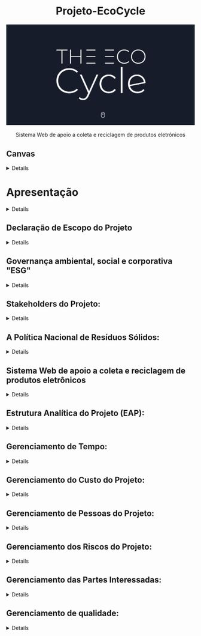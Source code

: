 
<div align="center">
  <h1>Projeto-EcoCycle</h1> 
</div>

![EcoCycle](ecoCycle.png)
<div align="center">
  Sistema Web de apoio a coleta e reciclagem de produtos eletrônicos
</div>

##  Canvas
<details>
  
  ![Canvas](canvas.png)
  
</details>


# Apresentação
<details>

O EcoCycle+ é muito mais do que um sistema web de coleta e reciclagem de produtos eletrônicos; é uma poderosa plataforma que nos impulsiona rumo a um futuro mais verde e sustentável. Em um mundo onde a preservação do meio ambiente tornou-se uma prioridade inegociável, nossa missão é proporcionar uma solução inovadora para enfrentar o desafio crescente do descarte inadequado de resíduos eletrônicos.
Ao longo dos anos, testemunhamos o impacto negativo do descarte irresponsável de produtos eletrônicos: poluição do solo, contaminação de rios e danos à saúde pública. Reconhecendo a urgência dessa questão, o EcoCycle+ nasceu para ser parte da mudança. Nossa visão é construir um mundo em que a reciclagem e o reaproveitamento de materiais se tornem parte intrínseca da nossa cultura.
O que nos diferencia é o compromisso com a simplicidade e a eficiência. O EcoCycle+ foi projetado para ser intuitivo e acessível a todos, desde indivíduos que desejam descartar seus dispositivos eletrônicos antigos até empresas que buscam adotar práticas sustentáveis. Com apenas alguns cliques, nossos usuários podem localizar pontos de coleta próximos, aprender sobre os produtos aceitos e seus processos de reciclagem, e acompanhar o impacto positivo de suas ações no meio ambiente.
Nosso sistema é movido pelo poder da informação e da conscientização. Acreditamos que ao fornecer informações detalhadas sobre a importância da reciclagem, os impactos negativos do descarte inadequado e os benefícios da economia circular, estamos capacitando nossos usuários a fazerem escolhas responsáveis e sustentáveis. O EcoCycle+ é mais do que uma plataforma, é uma jornada de transformação ambiental.
Contamos com uma equipe dedicada e engajada que trabalha incansavelmente para aprimorar o sistema e fortalecer parcerias com empresas de coleta e órgãos governamentais. Nossos stakeholders são essenciais para o sucesso dessa empreitada, e juntos formamos uma comunidade comprometida em fazer a diferença.
Ao escolher o EcoCycle+, você não apenas contribui para a preservação do meio ambiente, mas também se torna um agente ativo de mudança. Juntos, podemos criar um mundo onde a coleta e reciclagem de produtos eletrônicos sejam práticas comuns e essenciais. Vamos caminhar juntos rumo a um futuro mais limpo, sustentável e promissor.
Seja bem-vindo ao EcoCycle+ - onde sustentabilidade, inovação e consciência ambiental se encontram para moldar um mundo melhor para as gerações futuras. Junte-se a nós nessa jornada e faça parte dessa revolução verde!
EcoCycle+: Contribuindo para um Mundo Mais Sustentável!

</details>

## Declaração de Escopo do Projeto 
<details>

### Título: EcoCycle+

Descrição: O projeto consiste na criação de um sistema web que permita a coleta e reciclagem de produtos eletrônicos de forma segura e sustentável. O sistema será acessível por meio de um site, onde os usuários poderão se cadastrar, informar dados dos produtos eletrônicos que desejam descartar, agendar a coleta e acompanhar o status do processo de coleta e reciclagem.

Patrocinador (Cliente): Empresa de reciclagem de produtos eletrônicos "ReciclaTech Ltda."

## Equipe:
- Gerente de Projeto
- Analista de Requisitos
- Designer de Interfaces
- Desenvolvedores Web
- Testadores de Qualidade

## Objetivos:
- Criar um sistema web para coleta e reciclagem de produtos eletrônicos de forma segura e sustentável;
- Permitir o cadastro e o agendamento de coleta pelos usuários;
- Facilitar o acompanhamento do processo de coleta e reciclagem pelos usuários;
- Contribuir para a preservação do meio ambiente por meio da reciclagem adequada de produtos eletrônicos;

## Justificativa: 
A crescente produção de lixo eletrônico tem se tornado um grande problema ambiental em todo o mundo, e a reciclagem adequada desses produtos é fundamental para a preservação do meio ambiente. O sistema web de coleta e reciclagem de produtos eletrônicos tem como objetivo contribuir para a solução desse problema, tornando o processo de descarte mais fácil, seguro e sustentável.

## Fatores de sucesso:
- Funcionamento adequado do sistema web, sem falhas ou erros;
- Coleta e reciclagem efetiva dos produtos eletrônicos cadastrados pelos usuários;
- Satisfação dos usuários com o sistema.



## Restrições:
- Disponibilidade limitada de recursos financeiros para o desenvolvimento do projeto;
- Prazo limitado para a conclusão do projeto.

## Premissas:
- Os usuários serão responsáveis por fornecer informações corretas e precisas sobre os produtos eletrônicos que desejam descartar;
- A empresa de reciclagem de produtos eletrônicos ReciclaTech Ltda. será responsável pelo processo de reciclagem dos produtos coletados.

## Exclusões específicas:
- Não será feita a coleta de produtos eletrônicos fora do território nacional;
- Não serão aceitos produtos eletrônicos em mau estado de conservação.

## Entregas principais:
- Documentação de requisitos do sistema web;
- Design de interfaces do sistema web;
- Código fonte do sistema web;
- Testes de qualidade do sistema web.
- Orçamento previsto: R$ 150.000,00

## Marcos principais:
- Conclusão da documentação de requisitos: 15/06/2023
- Conclusão do design de interfaces: 30/06/2023
- Conclusão do desenvolvimento do sistema web: 30/09/2023
- onclusão dos testes de qualidade: 15/10/2023
- Lançamento do sistema web: 01/11/2023

## Critérios de aceitação do projeto:
- O desenvolvimento do aplicativo web deverá ser concluído no prazo de 12 meses estipulado.
- O aplicativo web deverá atender a todos os critérios definidos na documentação de requisitos.
- O aplicativo web deverá oferecer recursos para o gerenciamento de registros de usuários, empresas parceiras, produtos eletrônicos, pontos de coleta e informações de   reciclagem.
- O aplicativo web deverá permitir que os usuários agendem a coleta de produtos eletrônicos e visualizem os pontos de coleta mais próximos.
- O aplicativo web deverá fornecer relatórios precisos sobre a quantidade de produtos coletados e reciclados.
- O aplicativo web deverá possuir uma interface intuitiva e de fácil utilização para os usuários.
- A segurança do aplicativo web deverá ser uma prioridade para garantir a proteção dos dados de usuários e empresas parceiras.
- O aplicativo web deverá ser escalável para suportar uma grande quantidade de usuários e empresas parceiras.
- O aplicativo web deverá estar em conformidade com todas as leis e regulamentações ambientais aplicáveis.
- Antes do lançamento, o aplicativo web deverá passar por testes abrangentes para assegurar sua funcionalidade e qualidade.
  
</details>

## Governança ambiental, social e corporativa "ESG"
<details>
  
### Ambiental (E - Environmental):
Eficiência Energética: Certifique-se de que o sistema seja desenvolvido de forma eficiente em termos de energia, minimizando o consumo de recursos e reduzindo a pegada de carbono.
Impacto Ambiental: Avalie e minimize o impacto ambiental do sistema, especialmente em relação ao consumo de energia e ao uso de materiais.
Reciclagem Eletrônica: Promova ativamente a reciclagem eletrônica entre os usuários, destacando os benefícios ambientais da ação.

### Social (S - Social):
Inclusão e Acessibilidade: Garanta que o sistema seja acessível a todos, independentemente de suas habilidades, necessidades especiais ou origens culturais.
Diversidade e Igualdade: Promova uma cultura de diversidade e inclusão em toda a equipe de projeto e em suas práticas de contratação.
Impacto Social Positivo: Considere como o sistema pode ter um impacto positivo nas comunidades locais e nas partes interessadas.

### Governança (G - Governance):
Transparência: Mantenha uma comunicação transparente com todas as partes interessadas sobre o progresso do projeto, seus objetivos e seu impacto.
Ética Empresarial: Garanta que todas as atividades do projeto estejam em conformidade com os mais altos padrões éticos e legais.
Gestão de Riscos: Implemente uma sólida gestão de riscos que identifique e aborde questões de conformidade, segurança e integridade de dados.
</details>



## Stakeholders do Projeto:
<details>
  
1. Cliente/Patrocinador: Empresa de reciclagem de produtos eletrônicos "ReciclaTech Ltda.", responsável por fornecer os recursos financeiros para o desenvolvimento do projeto e interessada em implementar o sistema web de coleta e reciclagem.
2. Usuários: Indivíduos e empresas que desejam descartar corretamente produtos eletrônicos. Eles utilizarão o sistema web para cadastrar os produtos, agendar a coleta e acompanhar o processo de reciclagem.
3. Equipe de Desenvolvimento: Engloba gerente de projeto, analista de requisitos, designer de interfaces, desenvolvedores web e testadores de qualidade. Eles são responsáveis por desenvolver, testar e implementar o sistema web.
4. Parceiros de Coleta: Empresas ou organizações que serão responsáveis pela coleta dos produtos eletrônicos agendados pelos usuários. Podem incluir empresas de logística ou serviços de reciclagem.
5. Gestores Ambientais: Representantes de órgãos governamentais ou organizações ambientais envolvidas na regulamentação e fiscalização da coleta e reciclagem de produtos eletrônicos.
6. Instituições de Caridade: Entidades que poderão receber as doações dos pontos obtidos pelos usuários por meio do descarte correto de produtos eletrônicos. Essas instituições podem beneficiar-se das doações recebidas.
7. Fornecedores de Hardware e Software: Empresas ou fornecedores de tecnologia que possam fornecer os recursos necessários para a infraestrutura e hospedagem do sistema web.
8. Sociedade e Meio Ambiente: Stakeholders indiretos que são afetados positivamente pelo projeto, pois a correta coleta e reciclagem de produtos eletrônicos contribui para a preservação ambiental e redução de resíduos.
  
</details>


## A Política Nacional de Resíduos Sólidos:
<details>
  
>A Política Nacional de Resíduos Sólidos (Lei nº 12.305/2010) é uma legislação brasileira que estabelece diretrizes e responsabilidades para a gestão adequada dos resíduos sólidos, incluindo os produtos eletrônicos. A PNRS tem como objetivo principal promover a preservação da saúde pública, da qualidade ambiental e o desenvolvimento sustentável.

### A PNRS estabelece diversas diretrizes e instrumentos que são relevantes para o projeto de coleta e reciclagem de produtos eletrônicos. Alguns pontos importantes incluem:
1. Responsabilidade Compartilhada: A PNRS estabelece que a responsabilidade pelo ciclo de vida dos produtos e embalagens é compartilhada entre fabricantes, importadores, distribuidores, comerciantes, consumidores e o poder público. Isso significa que os fabricantes e importadores de produtos eletrônicos têm a responsabilidade de estruturar e implementar sistemas de logística reversa, visando a coleta e reciclagem adequada desses produtos após o seu descarte pelos consumidores.
2. Logística Reversa: A PNRS estabelece a obrigatoriedade da implementação da logística reversa para produtos eletrônicos. Isso significa que os fabricantes e importadores têm a responsabilidade de criar e disponibilizar sistemas de coleta e reciclagem para esses produtos, garantindo que eles sejam adequadamente destinados após o descarte pelo usuário final.
3. Planos de Gerenciamento de Resíduos Sólidos: A PNRS prevê que os municípios e o Distrito Federal elaborem seus Planos de Gerenciamento de Resíduos Sólidos, que devem incluir ações e metas para a coleta seletiva, a destinação adequada dos resíduos e a promoção da inclusão social e cooperativas de catadores. Esses planos são importantes para garantir a integração do projeto de coleta e reciclagem de produtos eletrônicos dentro do contexto da gestão dos resíduos sólidos localmente.
### Além da PNRS, é importante considerar outras leis e regulamentações aplicáveis ao projeto, como:
1. Lei de Crimes Ambientais (Lei nº 9.605/1998): Estabelece sanções penais e administrativas para condutas lesivas ao meio ambiente, incluindo o descarte inadequado de resíduos sólidos e produtos eletrônicos.
2. Normas Técnicas ABNT: A Associação Brasileira de Normas Técnicas (ABNT) possui normas relacionadas à gestão ambiental, resíduos sólidos e logística reversa, que podem ser utilizadas como referência para o desenvolvimento do sistema web.
3. Regulamentações estaduais e municipais: É importante considerar as leis e regulamentos específicos de cada estado e município onde o projeto será implementado, pois podem existir normas adicionais ou particularidades regionais relacionadas à gestão de resíduos sólidos.
   
</details>


## Sistema Web de apoio a coleta e reciclagem de produtos eletrônicos
<details>
  
### Documentação de Requisitos para o Sistema Web de Coleta e Reciclagem de Produtos Eletrônicos:

> - Requisito: Cadastro de usuários
Categoria: Funcional
Descrição: O sistema deve permitir que usuários se cadastrem informando dados como nome, endereço, e-mail e senha para acesso ao sistema.
Prioridade: Alta

> - Requisito: Cadastro de produtos eletrônicos
Categoria: Funcional
Descrição: O sistema deve permitir que usuários cadastrados informem dados dos produtos eletrônicos que desejam descartar, como marca, modelo, ano de fabricação e condições do produto.
Prioridade: Alta

> - Requisito: Agendamento de coleta
Categoria: Funcional
Descrição: O sistema deve permitir que usuários agendem a coleta dos produtos eletrônicos cadastrados, informando a data, horário e local da coleta.
Prioridade: Média

> - Requisito: Rastreamento da coleta
Categoria: Funcional
Descrição: O sistema deve permitir que usuários acompanhem o status da coleta dos produtos eletrônicos agendados, desde o momento do agendamento até a conclusão da coleta.
Prioridade: Média

> - Requisito: Pontuação por descarte correto
Categoria: Funcional
Descrição: O sistema deve atribuir pontos aos usuários que descartarem corretamente os produtos eletrônicos, que poderão ser utilizados em benefício próprio ou em doações a instituições de caridade.
Prioridade: Baixa

> - Requisito: Relatórios de coleta e reciclagem
Categoria: Não Funcional
Descrição: O sistema deve permitir a geração de relatórios sobre a quantidade e tipos de produtos eletrônicos coletados e reciclados, para fins de controle e gestão ambiental.
Prioridade: Alta

> - Requisito: Segurança da informação
Categoria: Não Funcional
Descrição: O sistema deve garantir a segurança dos dados dos usuários e das informações de coleta e reciclagem, por meio de criptografia e outras medidas de segurança.
Prioridade: Alta

> - Requisito: Integração com redes sociais
Categoria: Não Funcional
Descrição: O sistema deve permitir a integração com redes sociais, para que usuários possam compartilhar informações sobre a iniciativa e incentivar mais pessoas a aderirem ao projeto.
Prioridade: Baixa

</details>

## Estrutura Analítica do Projeto (EAP):

<details>

- Início do Projeto
  - Definição do Escopo
  - Levantamento de Requisitos
  - Análise de Viabilidade
  - Plano de Gerenciamento do Projeto
  - Plano de Gerenciamento de tempo
  - Plano de gerenciamento de custo
  - Plano de gerenciamento de riscos
    
- Planejamento e Design
  - Planejamento do Cronograma
  - Planejamento de Recursos
  - Planejamento de Custos
  - Design da Arquitetura do Sistema
  - Design da Interface do Usuário
  - Planejamento de Testes
    
- Desenvolvimento
  - Software funcional
  - Versões ou releases
  - Documentação
  - Protótipos
  - Relatórios de progresso
    
- Testes e Validação
  - Testes de Unidade
  - Testes de Integração
  - Testes de Aceitação
  - Testes de Desempenho
  - Validação do Sistema
    
- Implantação e Lançamento
  - Preparação do Ambiente de Produção
  - Migração de Dados
  - Treinamento de Usuários
  - Lançamento do Sistema
  - Monitoramento e Ajustes Iniciais
    
- Encerramento do Projeto
  - Documentação Final do Projeto
  - Relatório de Lições Aprendidas
  - Encerramento Administrativo
  
</details>

## Gerenciamento de Tempo:
<details>

Análise de Requisitos (Duração: 2 semanas)
Sequência: Essa atividade é realizada no início do projeto, antes do planejamento detalhado.
Profissionais envolvidos: Analistas de Negócios, Stakeholders


Planejamento do Projeto (Duração: 1 semana)
Sequência: Após a conclusão da análise de requisitos, inicia-se o planejamento do projeto.
Profissionais envolvidos: Gerente de Projeto, Equipe de Desenvolvimento, Analistas de Negócios


Design e Prototipagem do Sistema (Duração: 3 semanas)
Sequência: O design e prototipagem ocorrem após a definição do escopo e requisitos.
Profissionais envolvidos: Designers de UX/UI, Desenvolvedores Front-end

Desenvolvimento do Sistema (Duração: 12 semanas)
Sequência: Após a aprovação do design, inicia-se o desenvolvimento do sistema.
Profissionais envolvidos: Desenvolvedores Full-stack, Desenvolvedores Back-end


Testes e Depuração (Duração: 4 semanas)
Sequência: Após a conclusão do desenvolvimento, os testes e depuração são realizados.
Profissionais envolvidos: Equipe de Controle de Qualidade, Desenvolvedores

Implementação e Integração (Duração: 2 semanas)
Sequência: Após os testes, a implementação e integração do sistema ocorrem.
Profissionais envolvidos: Equipe de Desenvolvimento, Analistas de Negócios

Treinamento e Capacitação (Duração: 1 semana)
Sequência: O treinamento ocorre antes do lançamento oficial do sistema.
Profissionais envolvidos: Equipe de Desenvolvimento, Treinadores

Lançamento e Divulgação (Duração: 1 semana)
Sequência: Após o treinamento, ocorre o lançamento e divulgação do EcoCycle+.
Profissionais envolvidos: Equipe de Marketing, Gerente de Projeto

Monitoramento e Suporte (Contínuo)
Sequência: Após o lançamento, o monitoramento e suporte são contínuos.
Profissionais envolvidos: Equipe de Suporte, Equipe de Desenvolvimento
  
</details>

## Gerenciamento do Custo do Projeto:
<details>

Desenvolvimento de Software:
Contratação de uma equipe de desenvolvimento de software (full-stack, front-end e back-end): $100.000

Design e Prototipagem:
Serviços de design de interfaces gráficas e experiência do usuário (UX/UI): $30.000

Infraestrutura e Hospedagem:
Aquisição de servidores e infraestrutura de hospedagem em nuvem: $20.000

Testes e Controle de Qualidade:
Contratação de uma equipe de controle de qualidade para testes do sistema: $15.000

Treinamento e Capacitação:
Treinamento da equipe de suporte e capacitação de parceiros de coleta: $10.000

Marketing e Divulgação:
Campanhas de lançamento e divulgação do EcoCycle+: $25.000

Licenças de Software e Ferramentas:
Aquisição de licenças de software e ferramentas de desenvolvimento: $5.000

Gerenciamento do Projeto:
Recursos alocados para a gestão e coordenação do projeto: $15.000

Suporte e Manutenção:
Custos para a equipe de suporte e manutenção contínua do sistema: $10.000 (por ano)

Total Estimado: $230.000
  
</details>

## Gerenciamento de Pessoas do Projeto:
<details>

Usuários Finais:
Indivíduos e empresas utilizarão o sistema para realizar o descarte e a reciclagem de produtos eletrônicos. São os principais beneficiários do sistema.

Equipe de Desenvolvimento:
Desenvolvedores de software, engenheiros de software, designers de UX/UI e analistas de sistemas que trabalharão para criar e aprimorar o sistema EcoCycle+.

Gerente de Projeto:
Responsável pelo planejamento, coordenação e execução do projeto EcoCycle+. Ele/ela garante que o projeto seja concluído dentro do prazo e do orçamento estabelecidos, além de coordenar as atividades das diferentes equipes envolvidas.

Equipe de Suporte Técnico:
Profissionais encarregados de fornecer suporte técnico aos usuários, ajudando a solucionar problemas, responder a dúvidas e garantir uma experiência positiva para os usuários do sistema.

Equipe de Marketing e Comunicação:
Responsáveis por desenvolver e executar estratégias de marketing para divulgar o EcoCycle+ e aumentar sua adoção. Eles promovem o sistema em diferentes canais e trabalham para conscientizar o público sobre a importância da reciclagem eletrônica.

Parceiros de Coleta e Reciclagem:
Representantes das empresas de coleta de resíduos eletrônicos e centros de reciclagem que colaboram com o EcoCycle+. Eles atuam na coleta, transporte e tratamento adequado dos resíduos eletrônicos.

Equipe de Controle de Qualidade:
Responsável por garantir que o sistema atenda aos padrões de qualidade e funcione conforme o esperado. Eles realizam testes e revisões para identificar e corrigir possíveis falhas.

Investidores e Patrocinadores:
Pessoas físicas ou jurídicas que forneçam recursos financeiros para o desenvolvimento e operação contínua do sistema.

Administradores e Gestores:
Profissionais responsáveis por administrar e gerenciar a operação e manutenção do sistema, garantindo sua disponibilidade e eficiência.

Equipe de Conscientização Ambiental:
Profissionais encarregados de promover a conscientização ambiental e educar os usuários sobre a importância da reciclagem e da sustentabilidade.

</details>

## Gerenciamento dos Riscos do Projeto:
<details>

### Risco Tecnológico:<br>
Dificuldades técnicas podem surgir durante o desenvolvimento do sistema, como incompatibilidade de tecnologias, problemas de integração ou falhas na infraestrutura.<br>
**Impacto Potencial**: Atrasos no desenvolvimento, aumento dos custos e comprometimento da qualidade do sistema.<br>
**Medidas de Mitigação**: Realizar uma análise detalhada dos requisitos técnicos antes do início do projeto, envolver especialistas em tecnologia e realizar testes rigorosos durante o desenvolvimento.

Risco de Segurança:<br>
Vulnerabilidades de segurança no sistema podem permitir acesso não autorizado, vazamento de informações confidenciais ou ataques cibernéticos.<br>
**Impacto Potencial**: Danos à reputação da plataforma, violação da privacidade dos usuários e possíveis litígios legais.<br>
**Medidas de Mitigação**: Implementar práticas de segurança cibernética robustas, realizar auditorias de segurança e manter-se atualizado sobre as melhores práticas de proteção de dados.

Risco de Adoção:<br>
Baixa aceitação por parte dos usuários e empresas, resultando em baixo engajamento com a plataforma e baixo volume de coletas.<br>
**Impacto Potencial**: Redução do impacto ambiental esperado, baixo retorno do investimento e inviabilidade do projeto.<br>
**Medidas de Mitigação**: Realizar pesquisas de mercado para entender as necessidades dos usuários, desenvolver uma interface intuitiva e promover campanhas de conscientização sobre a importância da reciclagem.

Risco de Parcerias:<br>
Possíveis dificuldades em estabelecer parcerias com empresas de coleta de resíduos eletrônicos ou órgãos governamentais.<br>
**Impacto Potencial**: Restrição do alcance do projeto, falta de pontos de coleta e dificuldade em garantir a reciclagem adequada.<br>
**Medidas de Mitigação**: Investir em networking com empresas e instituições, oferecer incentivos para parcerias e apresentar os benefícios mútuos da colaboração.

Risco Financeiro:<br>
Aumento dos custos de desenvolvimento, infraestrutura e operação, ultrapassando o orçamento previsto.<br>
**Impacto Potencial**: Restrição de recursos, possível inviabilidade financeira do projeto e redução da qualidade do sistema.<br>
**Medidas de Mitigação**: Realizar uma estimativa financeira detalhada, revisar regularmente o orçamento, considerar alternativas de financiamento e planejar contingências.

Risco de Concorrência:<br>
Descrição: Possibilidade de surgimento de outros sistemas ou soluções concorrentes no mercado.<br>
**Impacto Potencial**: Redução da participação de mercado, necessidade de diferenciação e aumento da pressão para inovação.<br>
**Medidas de Mitigação**: Acompanhar o mercado, identificar pontos fortes e fracos da concorrência, e buscar constantemente inovar e melhorar a plataforma.
  
</details>

## Gerenciamento das Partes Interessadas:
<details>

  
Usuários Finais:
Indivíduos e empresas utilizam o EcoCycle+ para apoio no descarte de produtos eletrônicos de forma sustentável.

Empresas de Coleta de Resíduos Eletrônicos:
Empresas especializadas na coleta e transporte de resíduos eletrônicos para os centros de reciclagem.

Órgãos Governamentais:
Agências governamentais responsáveis por políticas e regulamentações ambientais e de reciclagem.

Equipe de Desenvolvimento do Projeto:
Profissionais envolvidos no desenvolvimento do sistema EcoCycle+, incluindo desenvolvedores, designers e analistas.

Equipe de Suporte:
Profissionais encarregados de fornecer suporte técnico e atendimento ao cliente para os usuários do sistema.

Gerente de Projeto:
Responsável pela gestão geral do projeto, coordenação das equipes e garantia do cumprimento dos objetivos.

Investidores e Patrocinadores:
Pessoas físicas ou jurídicas que forneçam recursos financeiros para o desenvolvimento do sistema.

Meio Ambiente e Comunidade Local:
A comunidade local e o meio ambiente como um todo, que se beneficiam da redução do descarte inadequado de resíduos eletrônicos.

Parceiros e Instituições de Reciclagem:
Empresas ou organizações que recebem os resíduos eletrônicos coletados pelo sistema EcoCycle+ para reciclagem e reutilização.

Organizações Ambientais:
Entidades que atuam na defesa e preservação do meio ambiente, apoiando iniciativas sustentáveis como o EcoCycle+.

</details>

## Gerenciamento de qualidade:
<details>

Experiência do Usuário (UX):
Interface amigável e intuitiva para facilitar a navegação e utilização do sistema.
Resposta rápida e eficiente às ações dos usuários, garantindo uma experiência sem problemas.

Funcionalidades Confiáveis:
Todas as funcionalidades devem operar conforme o esperado, sem erros ou comportamentos inesperados.
Testes rigorosos para validar o funcionamento de cada funcionalidade antes do lançamento.

Segurança dos Dados:
Implementação de medidas de segurança para proteger os dados dos usuários, garantindo privacidade e confidencialidade.
Criptografia e autenticação para evitar acesso não autorizado e proteger informações sensíveis.

Conformidade Regulatória:
Cumprimento das regulamentações e leis pertinentes relacionadas à coleta e reciclagem de produtos eletrônicos.
Garantia de que o sistema atenda a todas as normas e diretrizes ambientais e de proteção ao consumidor.

Desempenho e Escalabilidade:
Certificar-se de que o sistema suporte a demanda crescente de usuários sem degradar o desempenho.
Monitoramento contínuo do desempenho do sistema e otimização quando necessário.

Testes e Controle de Qualidade:
Realização de testes abrangentes durante todo o desenvolvimento para identificar e corrigir falhas.
Revisões e auditorias regulares para garantir a conformidade com os padrões de qualidade.

Feedback dos Usuários:
Coleta e análise do feedback dos usuários para identificar áreas de melhoria e realizar atualizações relevantes.

Atualizações e Manutenção:
Realização de atualizações periódicas para corrigir bugs, adicionar novas funcionalidades e melhorar a performance.
Monitoramento e manutenção contínuos para garantir o funcionamento adequado do sistema ao longo do tempo.

Sustentabilidade:
Consideração da sustentabilidade em todas as fases do projeto, desde a construção até a operação, com foco na redução do impacto ambiental.

Conformidade com Padrões de Desenvolvimento:
Adesão a padrões de desenvolvimento de software para garantir a qualidade do código e facilitar a manutenção futura.

</details>
